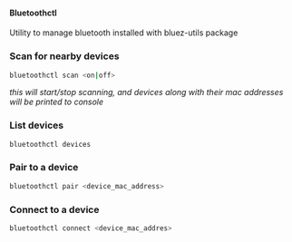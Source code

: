 #### Bluetoothctl  

Utility to manage bluetooth  installed with bluez-utils package  

### Scan for nearby devices  

```bash
bluetoothctl scan <on|off>
```  

*this will start/stop scanning, and devices along with their mac addresses will be printed to console*  

### List devices  

```bash
bluetoothctl devices
```  

### Pair to a device

```bash
bluetoothctl pair <device_mac_address>
```  

### Connect to a device  

```bash
bluetoothctl connect <device_mac_addres>
```
